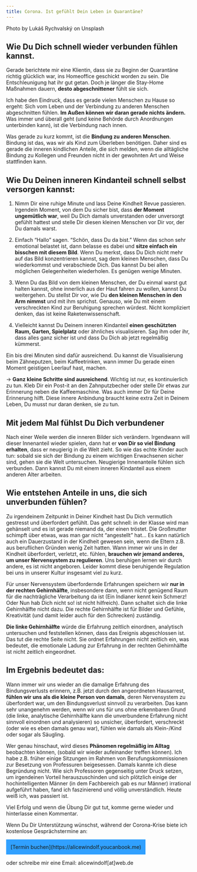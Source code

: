 ```yaml
---
title: Corona. Ist gefühlt Dein Leben in Quarantäne?
---
```


Photo by Lukáš Rychvalský on Unsplash
## Wie Du Dich schnell wieder verbunden fühlen kannst.
Gerade berichtete mir eine Klientin, dass sie zu Beginn der Quarantäne richtig glücklich war, ins Homeoffice geschickt worden zu sein. Die Entschleunigung hat ihr gut getan. Doch je länger die Stay-Home Maßnahmen dauern, **desto abgeschnittener** fühlt sie sich. 

Ich habe den Eindruck, dass es gerade vielen Menschen zu Hause so ergeht: Sich vom Leben und der Verbindung zu anderen Menschen abgeschnitten fühlen. **Im Außen können wir daran gerade nichts ändern.** Was immer und überall geht (und keine Behörde durch Anordnungen unterbinden kann), ist die Verbindung nach innen. 

Was gerade zu kurz kommt, ist die **Bindung zu anderen Menschen**. Bindung ist das, was wir als Kind zum Überleben benötigen. Daher sind es gerade die inneren kindlichen Anteile, die sich melden, wenn die alltägliche Bindung zu Kollegen und Freunden nicht in der gewohnten Art und Weise stattfinden kann. 

## Wie Du Deinen inneren Kindanteil schnell selbst versorgen kannst: 
1. Nimm Dir eine ruhige Minute und lass Deine Kindheit Revue passieren. Irgendein Moment, von dem Du sicher bist, dass **der Moment ungemütlich war**, weil Du Dich damals unverstanden oder unversorgt gefühlt hattest und stelle Dir diesen kleinen Menschen vor Dir vor, der Du damals warst. 

2. Einfach “Hallo” sagen. “Schön, dass Du da bist.” Wenn das schon sehr emotional belastet ist, dann belasse es dabei und **sitze einfach ein bisschen mit diesem Bild**. Wenn Du merkst, dass Du Dich nicht mehr auf das Bild konzentrieren kannst, sag dem kleinen Menschen, dass Du wiederkommst und verabschiede Dich. Das kannst Du bei allen möglichen Gelegenheiten wiederholen. Es genügen wenige Minuten. 

3. Wenn Du das Bild von dem kleinen Menschen, der Du einmal warst gut halten kannst, ohne innerlich aus der Haut fahren zu wollen, kannst Du weitergehen. Du stellst Dir vor, wie Du **den kleinen Menschen in den Arm nimmst** und mit ihm sprichst. Genauso, wie Du mit einem verschreckten Kind zur Beruhigung sprechen würdest. Nicht kompliziert denken, das ist keine Raketenwissenschaft. 

4. Vielleicht kannst Du Deinem inneren Kindanteil **einen geschützten Raum, Garten, Spielplatz** oder ähnliches visualisieren. Sag ihm oder ihr, dass alles ganz sicher ist und dass Du Dich ab jetzt regelmäßig kümmerst. 

Ein bis drei Minuten sind dafür ausreichend. Du kannst die Visualisierung beim Zähneputzen, beim Kaffeetrinken, wann immer Du gerade einen Moment geistigen Leerlauf hast, machen. 

→ **Ganz kleine Schritte sind ausreichend**. Wichtig ist nur, es kontinuierlich zu tun.
Kleb Dir ein Post-it an den Zahnputzbecher oder stelle Dir etwas zur Erinnerung neben die Kaffeemaschine. Was auch immer Dir für Deine Erinnerung hilft. Diese innere Anbindung braucht keine extra Zeit in Deinem Leben, Du musst nur daran denken, sie zu tun. 

## Mit jedem Mal fühlst Du Dich verbundener
Nach einer Weile werden die inneren Bilder sich verändern. Irgendwann will dieser Innenanteil wieder spielen, dann hat er **von Dir so viel Bindung erhalten**, dass er neugierig in die Welt zieht. So wie das echte Kinder auch tun: sobald sie sich der Bindung zu einem wichtigen Erwachsenen sicher sind, gehen sie die Welt untersuchen. Neugierige Innenanteile fühlen sich verbunden. Dann kannst Du mit einem inneren Kindanteil aus einem anderen Alter arbeiten. 

## Wie entstehen Anteile in uns, die sich unverbunden fühlen?
Zu irgendeinem Zeitpunkt in Deiner Kindheit hast Du Dich vermutlich gestresst und überfordert gefühlt. Das geht schnell: in der Klasse wird man gehänselt und es ist gerade niemand da, der einen tröstet. Die Großmutter schimpft über etwas, was man gar nicht “angestellt” hat... Es kann natürlich auch ein Dauerzustand in der Kindheit gewesen sein, wenn die Eltern z.B. aus beruflichen Gründen wenig Zeit hatten. Wann immer wir uns in der Kindheit überfordert, verletzt, etc. fühlen, **brauchen wir jemand anderes, um unser Nervensystem zu regulieren**. Uns beruhigen lernen wir durch andere, es ist nicht angeboren. Leider kommt diese beruhigende Regulation bei uns in unserer Kultur insgesamt viel zu kurz. 

Für unser Nervensystem überfordernde Erfahrungen speichern wir **nur in der rechten Gehirnhälfte**, insbesondere dann, wenn nicht genügend Raum für die nachträgliche Verarbeitung da ist (Ein Indianer kennt kein Schmerz! Oder Nun hab Dich nicht so! ist nicht hilfreich).  Dann schaltet sich die linke Gehirnhälfte nicht dazu. Die rechte Gehirnhälfte ist für Bilder und Gefühle, Kreativität (und damit leider auch für den Schrecken) zuständig. 

**Die linke Gehirnhälfte** würde die Erfahrung zeitlich einordnen, analytisch untersuchen und feststellen können, dass das Ereignis abgeschlossen ist. Das tut die rechte Seite nicht. Sie ordnet Erfahrungen nicht zeitlich ein, was bedeutet, die emotionale Ladung zur Erfahrung in der rechten Gehirnhälfte ist nicht zeitlich eingeordnet. 

## Im Ergebnis bedeutet das:
Wann immer wir uns wieder an die damalige Erfahrung des Bindungsverlusts erinnern, z.B. jetzt durch den angeordneten Hausarrest, **fühlen wir uns als die kleine Person von damals**, deren Nervensystem zu überfordert war, um den Bindungsverlust sinnvoll zu verarbeiten. Das kann sehr unangenehm werden, wenn wir uns für uns ohne erkennbaren Grund (die linke, analytische Gehirnhälfte kann die unverbundene Erfahrung nicht sinnvoll einordnen und analysieren) so unsicher, überfordert, verschreckt (oder wie es eben damals genau war),  fühlen wie damals als Klein-/Kind oder sogar als Säugling. 

Wer genau hinschaut, wird dieses **Phänomen regelmäßig im Alltag** beobachten können, (sobald wir wieder aufeinander treffen können). Ich habe z.B. früher einige Sitzungen im Rahmen von Berufungskommissionen zur Besetzung von Professuren beigesessen. Damals kannte ich diese Begründung nicht. Wie sich Professoren gegenseitig unter Druck setzen, um irgendeinen Vorteil herauszuschinden und sich plötzlich einige der hochintelligenten Männer (in dem Fachbereich gab es nur Männer) irrational aufgeführt haben, fand ich faszinierend und völlig unverständlich. Heute weiß ich, was passiert ist. 

Viel Erfolg und wenn die Übung Dir gut tut, komme gerne wieder und hinterlasse einen Kommentar. 

Wenn Du Dir Unterstützung wünschst, während der Corona-Krise biete ich kostenlose Gesprächstermine an:

<span style='display:inline-block;padding:12px;background:#30A0ff'>
[Termin buchen](https://alicewindolf.youcanbook.me)
</span>

oder schreibe mir eine Email: alicewindolf[at]web.de 



